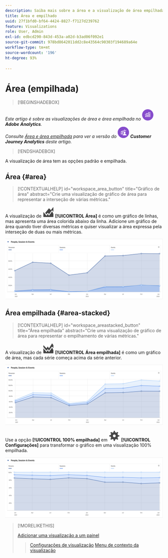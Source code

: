 ```yaml
---
description: Saiba mais sobre a área e a visualização de área empilhada.
title: Área e empilhado
uuid: 27f1bfd0-bf64-4424-8827-f7127d239762
feature: Visualizations
role: User, Admin
exl-id: edbcd290-843d-453a-a02d-b3ad06f092e1
source-git-commit: 978bd8642011dd2c8e43564c90303f194689a64e
workflow-type: tm+mt
source-wordcount: '196'
ht-degree: 93%

---
```


# Área (empilhada)

>[!BEGINSHADEBOX]

_Este artigo é sobre as visualizações de área e área empilhada no_ ![AdobeAnalytics](/help/assets/icons/AdobeAnalytics.svg) _**Adobe Analytics**._<br/>_Consulte [Área e área empilhada](https://experienceleague.adobe.com/pt-br/docs/analytics-platform/using/cja-workspace/visualizations/area) para ver a versão do_ ![CustomerJourneyAnalytics](/help/assets/icons/CustomerJourneyAnalytics.svg) _**Customer Journey Analytics** deste artigo._

>[!ENDSHADEBOX]

A visualização de área tem as opções padrão e empilhada.

## Área {#area}

<!-- markdownlint-disable MD034 -->

>[!CONTEXTUALHELP]
>id="workspace_area_button"
>title="Gráfico de área"
>abstract="Crie uma visualização de gráfico de área para representar a interseção de várias métricas."

<!-- markdownlint-enable MD034 -->


A visualização de ![GraphArea](/help/assets/icons/GraphArea.svg) **[!UICONTROL Área]** é como um gráfico de linhas, mas apresenta uma área colorida abaixo da linha. Adicione um gráfico de área quando tiver diversas métricas e quiser visualizar a área expressa pela interseção de duas ou mais métricas.

![Visualização de área, mostrando várias métricas](assets/area.png)

## Área empilhada {#area-stacked}

<!-- markdownlint-disable MD034 -->

>[!CONTEXTUALHELP]
>id="workspace_areastacked_button"
>title="Área empilhada"
>abstract="Crie uma visualização de gráfico de área para representar o empilhamento de várias métricas."

<!-- markdownlint-enable MD034 -->


A visualização de ![GraphAreaStacked](/help/assets/icons/GraphAreaStacked.svg) **[!UICONTROL Área empilhada]** é como um gráfico de área, mas cada série começa acima da série anterior.

![Área empilhada, mostrando cada série acima da série anterior.](assets/area-stacked.png)

Use a opção **[!UICONTROL 100% empilhada]** em ![Setting](/help/assets/icons/Setting.svg) **[!UICONTROL Configurações]** para transformar o gráfico em uma visualização 100% empilhada.

![Área empilhada, mostrando uma visualização 100% empilhada.](assets/area-stacked100.png)

>[!MORELIKETHIS]
>
>[Adicionar uma visualização a um painel](/help/analyze/analysis-workspace/visualizations/freeform-analysis-visualizations.md#add-visualizations-to-a-panel)
>>[Configurações de visualização](/help/analyze/analysis-workspace/visualizations/freeform-analysis-visualizations.md#settings)
>>[Menu de contexto da visualização](/help/analyze/analysis-workspace/visualizations/freeform-analysis-visualizations.md#context-menu)
>
